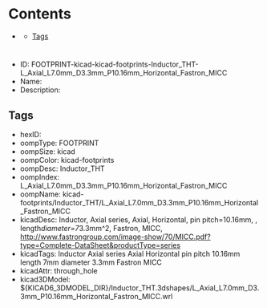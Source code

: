 



Contents
========

* [](#)
	* [Tags](#tags)

# 

- ID: FOOTPRINT-kicad-kicad-footprints-Inductor_THT-L_Axial_L7.0mm_D3.3mm_P10.16mm_Horizontal_Fastron_MICC
- Name: 
- Description: 

## Tags

- hexID: 
- oompType: FOOTPRINT
- oompSize: kicad
- oompColor: kicad-footprints
- oompDesc: Inductor_THT
- oompIndex: L_Axial_L7.0mm_D3.3mm_P10.16mm_Horizontal_Fastron_MICC
- oompName: kicad-footprints/Inductor_THT/L_Axial_L7.0mm_D3.3mm_P10.16mm_Horizontal_Fastron_MICC
- kicadDesc: Inductor, Axial series, Axial, Horizontal, pin pitch=10.16mm, , length*diameter=7*3.3mm^2, Fastron, MICC, http://www.fastrongroup.com/image-show/70/MICC.pdf?type=Complete-DataSheet&productType=series
- kicadTags: Inductor Axial series Axial Horizontal pin pitch 10.16mm  length 7mm diameter 3.3mm Fastron MICC
- kicadAttr: through_hole
- kicad3DModel: ${KICAD6_3DMODEL_DIR}/Inductor_THT.3dshapes/L_Axial_L7.0mm_D3.3mm_P10.16mm_Horizontal_Fastron_MICC.wrl
